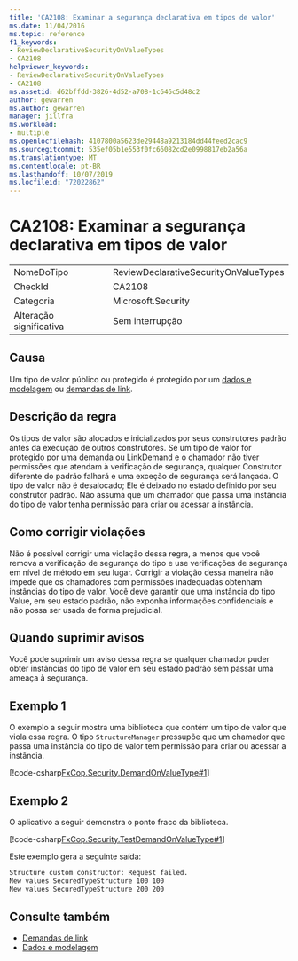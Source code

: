 ```yaml
---
title: 'CA2108: Examinar a segurança declarativa em tipos de valor'
ms.date: 11/04/2016
ms.topic: reference
f1_keywords:
- ReviewDeclarativeSecurityOnValueTypes
- CA2108
helpviewer_keywords:
- ReviewDeclarativeSecurityOnValueTypes
- CA2108
ms.assetid: d62bffdd-3826-4d52-a708-1c646c5d48c2
author: gewarren
ms.author: gewarren
manager: jillfra
ms.workload:
- multiple
ms.openlocfilehash: 4107800a5623de29448a9213184dd44feed2cac9
ms.sourcegitcommit: 535ef05b1e553f0fc66082cd2e0998817eb2a56a
ms.translationtype: MT
ms.contentlocale: pt-BR
ms.lasthandoff: 10/07/2019
ms.locfileid: "72022862"
---
```

# <a name="ca2108-review-declarative-security-on-value-types"></a>CA2108: Examinar a segurança declarativa em tipos de valor

|||
|-|-|
|NomeDoTipo|ReviewDeclarativeSecurityOnValueTypes|
|CheckId|CA2108|
|Categoria|Microsoft.Security|
|Alteração significativa|Sem interrupção|

## <a name="cause"></a>Causa

Um tipo de valor público ou protegido é protegido por um [dados e modelagem](/dotnet/framework/data/index) ou [demandas de link](/dotnet/framework/misc/link-demands).

## <a name="rule-description"></a>Descrição da regra

Os tipos de valor são alocados e inicializados por seus construtores padrão antes da execução de outros construtores. Se um tipo de valor for protegido por uma demanda ou LinkDemand e o chamador não tiver permissões que atendam à verificação de segurança, qualquer Construtor diferente do padrão falhará e uma exceção de segurança será lançada. O tipo de valor não é desalocado; Ele é deixado no estado definido por seu construtor padrão. Não assuma que um chamador que passa uma instância do tipo de valor tenha permissão para criar ou acessar a instância.

## <a name="how-to-fix-violations"></a>Como corrigir violações

Não é possível corrigir uma violação dessa regra, a menos que você remova a verificação de segurança do tipo e use verificações de segurança em nível de método em seu lugar. Corrigir a violação dessa maneira não impede que os chamadores com permissões inadequadas obtenham instâncias do tipo de valor. Você deve garantir que uma instância do tipo Value, em seu estado padrão, não exponha informações confidenciais e não possa ser usada de forma prejudicial.

## <a name="when-to-suppress-warnings"></a>Quando suprimir avisos

Você pode suprimir um aviso dessa regra se qualquer chamador puder obter instâncias do tipo de valor em seu estado padrão sem passar uma ameaça à segurança.

## <a name="example-1"></a>Exemplo 1

O exemplo a seguir mostra uma biblioteca que contém um tipo de valor que viola essa regra. O tipo `StructureManager` pressupõe que um chamador que passa uma instância do tipo de valor tem permissão para criar ou acessar a instância.

[!code-csharp[FxCop.Security.DemandOnValueType#1](../code-quality/codesnippet/CSharp/ca2108-review-declarative-security-on-value-types_1.cs)]

## <a name="example-2"></a>Exemplo 2

O aplicativo a seguir demonstra o ponto fraco da biblioteca.

[!code-csharp[FxCop.Security.TestDemandOnValueType#1](../code-quality/codesnippet/CSharp/ca2108-review-declarative-security-on-value-types_2.cs)]

Este exemplo gera a seguinte saída:

```txt
Structure custom constructor: Request failed.
New values SecuredTypeStructure 100 100
New values SecuredTypeStructure 200 200
```

## <a name="see-also"></a>Consulte também

- [Demandas de link](/dotnet/framework/misc/link-demands)
- [Dados e modelagem](/dotnet/framework/data/index)
